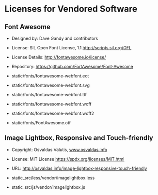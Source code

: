 Licenses for Vendored Software
==============================

Font Awesome
------------

* Designed by: Dave Gandy and contributors
* License: SIL Open Font License, 1.1 <http://scripts.sil.org/OFL>
* License Details: http://fontawesome.io/license/
* Repository: https://github.com/FortAwesome/Font-Awesome

* static/fonts/fontawesome-webfont.eot
* static/fonts/fontawesome-webfont.svg
* static/fonts/fontawesome-webfont.ttf
* static/fonts/fontawesome-webfont.woff
* static/fonts/fontawesome-webfont.woff2
* static/fonts/FontAwesome.otf

Image Lightbox, Responsive and Touch-friendly
---------------------------------------------

* Copyright: Osvaldas Valutis, www.osvaldas.info
* License: MIT License <https://spdx.org/licenses/MIT.html>
* URL: http://osvaldas.info/image-lightbox-responsive-touch-friendly

* static_src/less/vendor/imagelightbox.less
* static_src/js/vendor/imagelightbox.js
